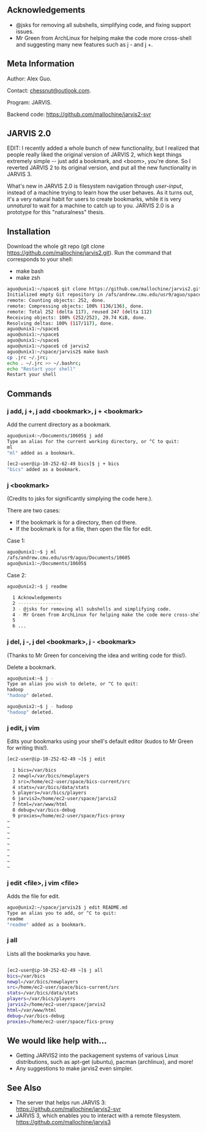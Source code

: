Acknowledgements
----------------
- @jsks for removing all subshells, simplifying code, and fixing support issues.
- Mr Green from ArchLinux for helping make the code more cross-shell and suggesting
many new features such as j - and j +.

Meta Information
-------------------
Author: Alex Guo.

Contact: chessnut@outlook.com.

Program: JARVIS.

Backend code: https://github.com/mallochine/jarvis2-svr

JARVIS 2.0
----------

EDIT: I recently added a whole bunch of new functionality, but I realized that
people really liked the original version of JARVIS 2, which kept things
extremely simple -- just add a bookmark, and \<boom\>, you're done.
So I reverted JARVIS 2 to its original version, and put all the new
functionality in JARVIS 3.

What's new in JARVIS 2.0 is filesystem navigation through _user-input_,
instead of a machine trying to learn how the user behaves. As it turns out, it's a
very natural habit for users to create bookmarks, while it is very _unnatural_ to wait
for a machine to catch up to you. JARVIS 2.0 is a prototype for this "naturalness"
thesis.


Installation
-------------
Download the whole git repo (git clone https://github.com/mallochine/jarvis2.git).
Run the command that corresponds to your shell:

- make bash 
- make zsh 

```bash
aguo@unix1:~/space$ git clone https://github.com/mallochine/jarvis2.git
Initialized empty Git repository in /afs/andrew.cmu.edu/usr9/aguo/space/jarvis2/.git/
remote: Counting objects: 252, done.
remote: Compressing objects: 100% (136/136), done.
remote: Total 252 (delta 117), reused 247 (delta 112)
Receiving objects: 100% (252/252), 29.74 KiB, done.
Resolving deltas: 100% (117/117), done.
aguo@unix1:~/space$
aguo@unix1:~/space$
aguo@unix1:~/space$
aguo@unix1:~/space$ cd jarvis2
aguo@unix1:~/space/jarvis2$ make bash
cp .jrc ~/.jrc;
echo . ~/.jrc >> ~/.bashrc;
echo "Restart your shell"
Restart your shell
```

Commands
----------
### j add, j +, j add \<bookmark\>, j + \<bookmark\>

Add the current directory as a bookmark.

```bash
aguo@unix4:~/Documents/10605$ j add
Type an alias for the current working directory, or ^C to quit:
ml
"ml" added as a bookmark.
```

```bash
[ec2-user@ip-10-252-62-49 bics]$ j + bics
"bics" added as a bookmark.
```

### j \<bookmark\>

(Credits to jsks for significantly simplying the code here.).

There are two cases:

- If the bookmark is for a directory, then cd there.
- If the bookmark is for a file, then open the file for edit.

Case 1:
```bash
aguo@unix1:~$ j ml
/afs/andrew.cmu.edu/usr9/aguo/Documents/10605
aguo@unix1:~/Documents/10605$
```

Case 2:

```bash
aguo@unix2:~$ j readme
```

```bash
  1 Acknowledgements
  2 ----------------
  3 - @jsks for removing all subshells and simplifying code.
  4 - Mr Green from ArchLinux for helping make the code more cross-shell.
  5 
  6 ...
```

### j del, j -, j del \<bookmark\>, j - \<bookmark\>

(Thanks to Mr Green for conceiving the idea and writing code for this!).

Delete a bookmark.

```bash
aguo@unix4:~$ j -
Type an alias you wish to delete, or ^C to quit:
hadoop
"hadoop" deleted.
```

```bash
aguo@unix2:~$ j - hadoop
"hadoop" deleted.
```

### j edit, j vim

Edits your bookmarks using your shell's default editor (kudos to Mr Green for
writing this!).

```bash
[ec2-user@ip-10-252-62-49 ~]$ j edit
```

```bash
  1 bics=/var/bics
  2 newpl=/var/bics/newplayers
  3 src=/home/ec2-user/space/bics-current/src
  4 stats=/var/bics/data/stats
  5 players=/var/bics/players
  6 jarvis2=/home/ec2-user/space/jarvis2
  7 html=/var/www/html
  8 debug=/var/bics-debug
  9 proxies=/home/ec2-user/space/fics-proxy
~
~
~
~
~
~
~
~
~

```

### j edit \<file\>, j vim \<file\>

Adds the file for edit.

```bash
aguo@unix2:~/space/jarvis2$ j edit README.md
Type an alias you to add, or ^C to quit:
readme
"readme" added as a bookmark.
```

### j all

Lists all the bookmarks you have.

```bash

[ec2-user@ip-10-252-62-49 ~]$ j all
bics=/var/bics
newpl=/var/bics/newplayers
src=/home/ec2-user/space/bics-current/src
stats=/var/bics/data/stats
players=/var/bics/players
jarvis2=/home/ec2-user/space/jarvis2
html=/var/www/html
debug=/var/bics-debug
proxies=/home/ec2-user/space/fics-proxy
```

We would like help with...
---------------------------
- Getting JARVIS2 into the packagement systems of various Linux distributions,
such as apt-get (ubuntu), pacman (archlinux), and more!
- Any suggestions to make jarvis2 even simpler.

See Also
----------

- The server that helps run JARVIS 3: https://github.com/mallochine/jarvis2-svr
- JARVIS 3, which enables you to interact with a remote filesystem. https://github.com/mallochine/jarvis3
